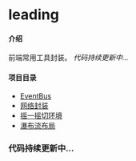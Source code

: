 # leading

#### 介绍

前端常用工具封装。
*代码持续更新中...*

#### 项目目录

- [EventBus](./EventBus.js)
- [网络封装](./network/index.js)
- [摇一摇切环境](./shake.js)
- [瀑布流布局](https://github.com/zzxbgit/leading/tree/main/masonry_layouts)


### 代码持续更新中...
